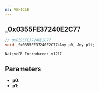 ```yaml
---
ns: VEHICLE
---
```

## _0x0355FE37240E2C77

```c
// 0x0355FE37240E2C77
void _0x0355FE37240E2C77(Any p0, Any p1);
```

```
NativeDB Introduced: v1207
```

## Parameters
* **p0**:
* **p1**:
